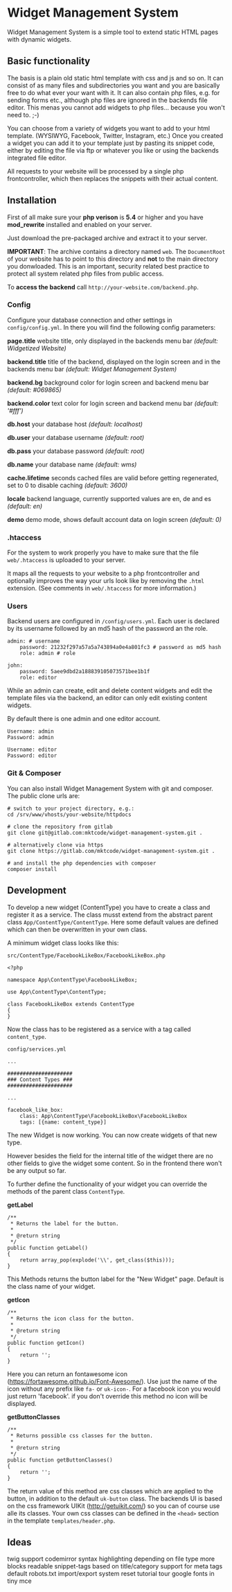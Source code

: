 # Widget Management System

Widget Management System is a simple tool to extend static HTML pages with dynamic widgets.

## Basic functionality

The basis is a plain old static html template with css and js and so on. It can consist of as many files and subdirectories you want and you are basically free to do what ever your want with it.
It can also contain php files, e.g. for sending forms etc., although php files are ignored in the backends file editor. This menas you cannot add widgets to php files... because you won't need to. ;-) 

You can choose from a variety of widgets you want to add to your html template. (WYSIWYG, Facebook, Twitter, Instagram, etc.)
Once you created a widget you can add it to your template just by pasting its snippet code, either by editing the file via ftp or whatever you like or using the backends integrated file editor.

All requests to your website will be processed by a single php frontcontroller, which then replaces the snippets with their actual content.

## Installation

First of all make sure your **php verison** is **5.4** or higher and you have **mod_rewrite** installed and enabled on your server.

Just download the pre-packaged archive and extract it to your server.

**IMPORTANT**: The archive contains a directory named `web`. The `DocumentRoot` of your website has to point to this directory and **not** to the main directory you donwloaded.
This is an important, security related best practice to protect all system related php files from public access.

To **access the backend** call `http://your-website.com/backend.php`.

### Config

Configure your database connection and other settings in `config/config.yml`. In there you will find the following config parameters:

**page.title** website title, only displayed in the backends menu bar *(default: Widgetized Website)*

**backend.title** title of the backend, displayed on the login screen and in the backends menu bar *(default: Widget Management System)*

**backend.bg** background color for login screen and backend menu bar *(default: #069865)*
        
**backend.color** text color for login screen and backend menu bar *(default: '#fff')*

**db.host** your database host *(default: localhost)*
        
**db.user** your database username *(default: root)*
        
**db.pass** your database password *(default: root)*

**db.name** your database name *(default: wms)*
        
**cache.lifetime** seconds cached files are valid before getting regenerated, set to 0 to disable caching *(default: 3600)*

**locale** backend language, currently supported values are en, de and es *(default: en)*

**demo** demo mode, shows default account data on login screen *(default: 0)*

### .htaccess

For the system to work properly you have to make sure that the file `web/.htaccess` is uploaded to your server.

It maps all the requests to your website to a php frontcontroller and optionally improves the way your urls look like by removing the `.html` extension. (See comments in `web/.htaccess` for more information.)

### Users

Backend users are configured in `/config/users.yml`. Each user is declared by its username followed by an md5 hash of the password an the role.

    admin: # username
        password: 21232f297a57a5a743894a0e4a801fc3 # password as md5 hash
        role: admin # role
    
    john:
        password: 5aee9dbd2a188839105073571bee1b1f
        role: editor

While an admin can create, edit and delete content widgets and edit the template files via the backend, an editor can only edit existing content widgets.

By default there is one admin and one editor account.

    Username: admin
    Password: admin
    
    Username: editor
    Password: editor

### Git & Composer

You can also install Widget Management System with git and composer. The public clone urls are:
    
    # switch to your project directory, e.g.:
    cd /srv/www/vhosts/your-website/httpdocs
    
    # clone the repository from gitlab
    git clone git@gitlab.com:mktcode/widget-management-system.git .
    
    # alternatively clone via https
    git clone https://gitlab.com/mktcode/widget-management-system.git .
    
    # and install the php dependencies with composer
    composer install

## Development

To develop a new widget (ContentType) you have to create a class and register it as a service.
The class musst extend from the abstract parent class `App/ContentType/ContentType`. Here some default values are defined which can then be overwritten in your own class. 

A minimum widget class looks like this:

`src/ContentType/FacebookLikeBox/FacebookLikeBox.php`
    
    <?php
    
    namespace App\ContentType\FacebookLikeBox;
    
    use App\ContentType\ContentType;
    
    class FacebookLikeBox extends ContentType
    {
    }

Now the class has to be registered as a service with a tag called `content_type`.

`config/services.yml`

    ...
    
    #####################
    ### Content Types ###
    #####################
    
    ...
    
    facebook_like_box:
        class: App\ContentType\FacebookLikeBox\FacebookLikeBox
        tags: [{name: content_type}]

The new Widget is now working. You can now create widgets of that new type.

However besides the field for the internal title of the widget there are no other fields to give the widget some content. So in the frontend there won't be any output so far.

To further define the functionality of your widget you can override the methods of the parent class `ContentType`.

**getLabel**
    
    /**
     * Returns the label for the button.
     *
     * @return string
     */
    public function getLabel()
    {
        return array_pop(explode('\\', get_class($this)));
    }

This Methods returns the button label for the "New Widget" page. Default is the class name of your widget.

**getIcon**

    /**
     * Returns the icon class for the button.
     *
     * @return string
     */
    public function getIcon()
    {
        return '';
    }

Here you can return an fontawesome icon (https://fortawesome.github.io/Font-Awesome/). Use just the name of the icon without any prefix like `fa-` or `uk-icon-`.
For a facebook icon you would just return 'facebook'. if you don't override this method no icon will be displayed.

**getButtonClasses**

    /**
     * Returns possible css classes for the button.
     *
     * @return string
     */
    public function getButtonClasses()
    {
        return '';
    }
    
The return value of this method are css classes which are applied to the button, in addition to the default `uk-button` class.
The backends UI is based on the css framework UIKit (http://getuikit.com/) so you can of course use alle its classes.
Your own css classes can be defined in the `<head>` section in the template `templates/header.php`.

## Ideas

twig support
codemirror syntax highlighting depending on file type
more blocks
readable snippet-tags based on title/category
support for meta tags
default robots.txt
import/export
system reset
tutorial tour
google fonts in tiny mce